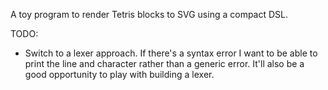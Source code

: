 A toy program to render Tetris blocks to SVG using a compact DSL.

TODO:

- Switch to a lexer approach. If there's a syntax error I want to be able to
  print the line and character rather than a generic error. It'll also be a
  good opportunity to play with building a lexer.
